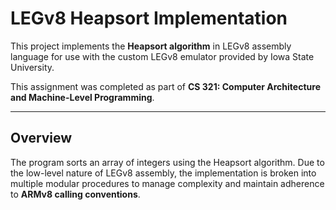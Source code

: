 # LEGv8 Heapsort Implementation

This project implements the **Heapsort algorithm** in LEGv8 assembly language for use with the custom LEGv8 emulator provided by Iowa State University.

This assignment was completed as part of **CS 321: Computer Architecture and Machine-Level Programming**.

---

## Overview

The program sorts an array of integers using the Heapsort algorithm. Due to the low-level nature of LEGv8 assembly, the implementation is broken into multiple modular procedures to manage complexity and maintain adherence to **ARMv8 calling conventions**.
